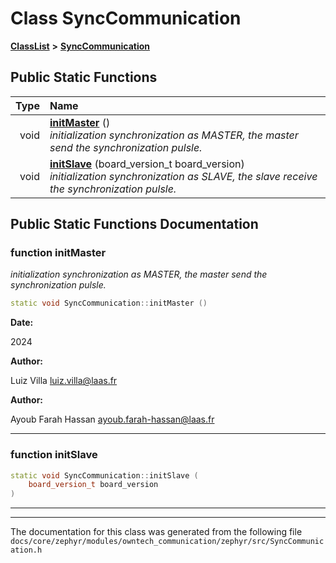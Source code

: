 

# Class SyncCommunication



[**ClassList**](annotated.md) **>** [**SyncCommunication**](classSyncCommunication.md)












































## Public Static Functions

| Type | Name |
| ---: | :--- |
|  void | [**initMaster**](#function-initmaster) () <br>_initialization synchronization as MASTER, the master send the synchronization pulsle._  |
|  void | [**initSlave**](#function-initslave) (board\_version\_t board\_version) <br>_initialization synchronization as SLAVE, the slave receive the synchronization pulsle._  |


























## Public Static Functions Documentation




### function initMaster 

_initialization synchronization as MASTER, the master send the synchronization pulsle._ 
```C++
static void SyncCommunication::initMaster () 
```





**Date:**

2024




**Author:**

Luiz Villa [luiz.villa@laas.fr](mailto:luiz.villa@laas.fr) 




**Author:**

Ayoub Farah Hassan [ayoub.farah-hassan@laas.fr](mailto:ayoub.farah-hassan@laas.fr) 





        

<hr>



### function initSlave 

```C++
static void SyncCommunication::initSlave (
    board_version_t board_version
) 
```




<hr>

------------------------------
The documentation for this class was generated from the following file `docs/core/zephyr/modules/owntech_communication/zephyr/src/SyncCommunication.h`

